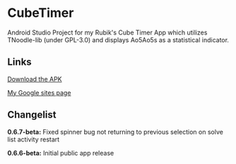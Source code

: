 # CubeTimer
Android Studio Project for my Rubik's Cube Timer App which utilizes TNoodle-lib (under GPL-3.0) and displays Ao5Ao5s as a statistical indicator. 

## Links
[Download the APK](https://github.com/ktprograms/CubeTimer/blob/master/app/release/CubeTimer0.6.7beta.apk)

[My Google sites page](http://sites.google.com/view/ktcubertimer/home)

## Changelist
**0.6.7-beta:** Fixed spinner bug not returning to previous selection on solve list activity restart

**0.6.6-beta:** Initial public app release
